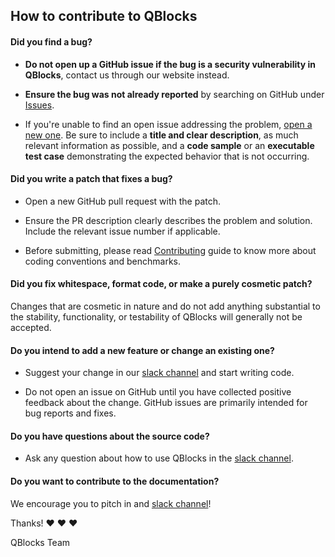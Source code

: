 ## How to contribute to QBlocks

#### **Did you find a bug?**

* **Do not open up a GitHub issue if the bug is a security vulnerability
  in QBlocks**, contact us through our website instead.

* **Ensure the bug was not already reported** by searching on GitHub under [Issues](https://github.com/Great-Hill-Corporation/quickBlocks/issues).

* If you're unable to find an open issue addressing the problem, [open a new one](https://github.com/Great-Hill-Corporation/quickBlocks/issues/new). Be sure to include a **title and clear description**, as much relevant information as possible, and a **code sample** or an **executable test case** demonstrating the expected behavior that is not occurring.

#### **Did you write a patch that fixes a bug?**

* Open a new GitHub pull request with the patch.

* Ensure the PR description clearly describes the problem and solution. Include the relevant issue number if applicable.

* Before submitting, please read [Contributing](http://github.com/Great-Hill-Corporation/quickBlocks/CONTRIBUTING.md) guide to know more about coding conventions and benchmarks.

#### **Did you fix whitespace, format code, or make a purely cosmetic patch?**

Changes that are cosmetic in nature and do not add anything substantial to the stability, functionality, or testability of QBlocks will generally not be accepted.

#### **Do you intend to add a new feature or change an existing one?**

* Suggest your change in our [slack channel](http://quickblocks.slack.com) and start writing code.

* Do not open an issue on GitHub until you have collected positive feedback about the change. GitHub issues are primarily intended for bug reports and fixes.

#### **Do you have questions about the source code?**

* Ask any question about how to use QBlocks in the [slack channel](http://quickblocks.slack.com).

#### **Do you want to contribute to the documentation?**

We encourage you to pitch in and [slack channel](http://quickblocks.slack.com)!

Thanks! :heart: :heart: :heart:

QBlocks Team
